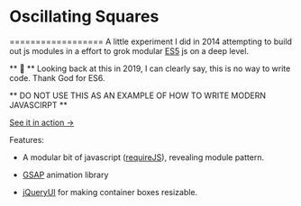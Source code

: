# Oscillating Squares
==================
A little experiment I did in 2014 attempting to build out js modules in a effort to grok modular [ES5][ES5js] js on a deep level.

** 💩 **
Looking back at this in 2019, I can clearly say, this is no way to write code. Thank God for ES6. 

** DO NOT USE THIS AS AN EXAMPLE OF HOW TO WRITE MODERN JAVASCIRPT **

[See it in action &#8594;][rn9-squares]

Features:

- A modular bit of javascript ([requireJS][require]), revealing module pattern.

- [GSAP][gs] animation library

- [jQueryUI][jqueryui] for making container boxes resizable.


[rn9-fizzbuzz]: http://rocketnumber9.org/test/jschallenges/fizzBuzz/fizzbuzz.html

[require]: http://requirejs.org/

[gs]: https://greensock.com/

[jqueryui]: https://jqueryui.com/

[rn9-squares]: http://mconnor.github.io/oscillatingSquares/

<!-- [rn9-squares]: http://rocketnumber9.org/test/animation01/squares/yoyoAnim.html?tweenAlpha=true -->

[ES5js]: https://www.w3schools.com/js/js_es5.asp